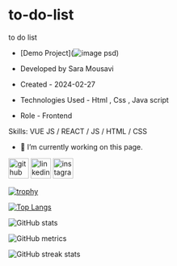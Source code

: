 # to-do-list
to do list
- [Demo Project](![image psd](https://github.com/saaramousavi/to-do-list/assets/159664750/32b571f1-7866-4f48-8403-4a61a90ff416))






- Developed by Sara Mousavi

- Created - 2024-02-27

- Technologies Used - Html , Css , Java script

- Role - Frontend


Skills: VUE JS / REACT / JS / HTML / CSS

- 🔭 I’m currently working on this page. 


[<img src='https://cdn.jsdelivr.net/npm/simple-icons@3.0.1/icons/github.svg' alt='github' height='40'>](https://github.com/saaramousavi)  [<img src='https://cdn.jsdelivr.net/npm/simple-icons@3.0.1/icons/linkedin.svg' alt='linkedin' height='40'>](https://www.linkedin.com/in/www.linkedin.com/in/sara-mousavi-893a1a2a7/)  [<img src='https://cdn.jsdelivr.net/npm/simple-icons@3.0.1/icons/instagram.svg' alt='instagram' height='40'>](https://www.instagram.com/sara_mousavi.web/)  

[![trophy](https://github-profile-trophy.vercel.app/?username=saaramousavi)](https://github.com/ryo-ma/github-profile-trophy)

[![Top Langs](https://github-readme-stats.vercel.app/api/top-langs/?username=saaramousavi)](https://github.com/anuraghazra/github-readme-stats)

![GitHub stats](https://github-readme-stats.vercel.app/api?username=saaramousavi&show_icons=true&count_private=true)  


![GitHub metrics](https://metrics.lecoq.io/saaramousavi)  

![GitHub streak stats](https://streak-stats.demolab.com/?user=saaramousavi)  


